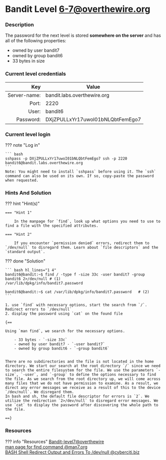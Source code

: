 # Bandit Level 6-7@overthewire.org

### Description
The password for the next level is stored **somewhere on the server** and has all of the following properties:

-   owned by user bandit7
-   owned by group bandit6
-   33 bytes in size

### Current level credentials
|          Key | Value                            |
| -----------: | -------------------------------- |
| Server-name: | bandit.labs.overthewire.org      |
|        Port: | 2220                             |
|        User: | bandit6                          |
|    Password: | DXjZPULLxYr17uwoI01bNLQbtFemEgo7 |


### Current level login
??? note "Log in"

    ``` bash
    sshpass -p DXjZPULLxYr17uwoI01bNLQbtFemEgo7 ssh -p 2220 bandit6@bandit.labs.overthewire.org
    ```
    Note: You might need to install `sshpass` before using it. The `ssh` command can also be used on its own. If so, copy-paste the password when requested. 

### Hints And Solution


??? hint "Hint(s)"

    === "Hint 1"

        In the manpage for `find`, look up what options you need to use to find a file with the specified attributes. 

    === "Hint 2"

        If you encounter `permission denied` errors, redirect them to `/dev/null` to disregard them. Learn about `file descriptors` and the `standard output`. 




??? done "Solution"

    ``` bash hl_lines="1 4"
    bandit6@bandit:~$ find / -type f -size 33c -user bandit7 -group bandit6 2>/dev/null # (1)                 
    /var/lib/dpkg/info/bandit7.password  

    bandit6@bandit:~$ cat /var/lib/dpkg/info/bandit7.password   # (2)
    ```
    
    1. use `find` with necessary options, start the search from `/`. Redirect errors to `/dev/null` 
    2. display the password using `cat` on the found file
    
    {==
    
    Using `man find`, we search for the necessary options.

        - 33 bytes - `-size 33c`
        - owned by user bandit7 - `-user bandit7`
        - owned by group bandit6 - `-group bandit6`


    There are no subdirectories and the file is not located in the home directory. We start our search at the root directory `/` since we need to search the entire filesystem for the file. We use the parameters `-size`, `-user`, and `-group` to define the options necessary to find the file. As we search from the root directory up, we will come across many files that we do not have permission to examine. As a result, we direct any error messages we receive as a result of this to the device `/dev/null`. We disregard them.
    In bash and sh, the default file descriptor for errors is `2`. We utilize the redirection `2>/dev/null` to disregard error messages. We use `cat` to display the password after discovering the whole path to the file. 

    ==}




### Resources

??? info "Resources"
    [Bandit-level7@overthewire](https://overthewire.org/wargames/bandit/bandit7.html)   
    [man page for find command @man7.org](https://man7.org/linux/man-pages/man1/find.1.html)    
    [BASH Shell Redirect Output and Errors To /dev/null @cyberciti.biz](https://www.cyberciti.biz/faq/how-to-redirect-output-and-errors-to-devnull/)    








    




 
